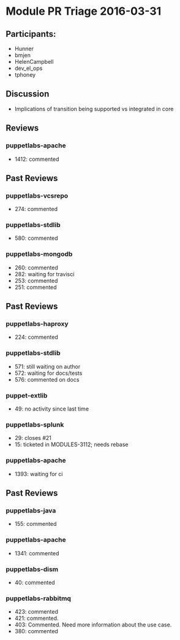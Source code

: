# Module PR Triage 2016-03-31
## Participants:
* Hunner
* bmjen
* HelenCampbell
* dev_el_ops
* tphoney

## Discussion
* Implications of transition being supported vs integrated in core

## Reviews
### puppetlabs-apache
* 1412: commented

## Past Reviews
### puppetlabs-vcsrepo
* 274: commented

### puppetlabs-stdlib
* 580: commented

### puppetlabs-mongodb
* 260: commented
* 282: waiting for travisci
* 253: commented
* 251: commented

## Past Reviews
### puppetlabs-haproxy
* 224: commented

### puppetlabs-stdlib
* 571: still waiting on author
* 572: waiting for docs/tests
* 576: commented on docs

### puppet-extlib
* 49: no activity since last time

### puppetlabs-splunk
* 29: closes #21
* 15: ticketed in MODULES-3112; needs rebase

### puppetlabs-apache
* 1393: waiting for ci

## Past Reviews
### puppetlabs-java
* 155: commented

### puppetlabs-apache
* 1341: commented

### puppetlabs-dism
* 40: commented

### puppetlabs-rabbitmq
* 423: commented
* 421: commented. 
* 403: Commented. Need more information about the use case.
* 380: commented 
